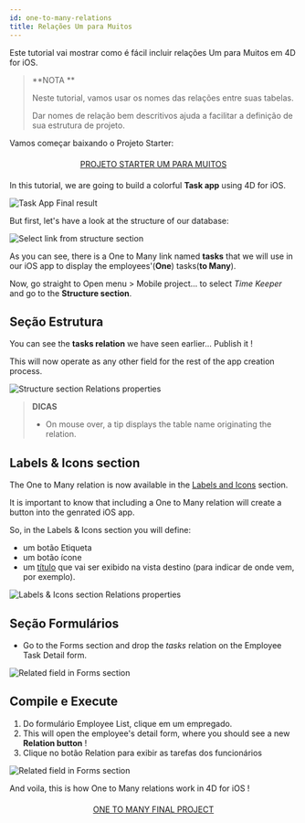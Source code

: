 ```yaml
---
id: one-to-many-relations
title: Relações Um para Muitos
---
```


Este tutorial vai mostrar como é fácil incluir relações Um para Muitos em 4D for iOS.


> **NOTA **
> 
> Neste tutorial, vamos usar os nomes das relações entre suas tabelas.
> 
> Dar nomes de relação bem descritivos ajuda a facilitar a definição de sua estrutura de projeto.

Vamos começar baixando o Projeto Starter:

<div markdown="1" style="text-align: center; margin-top: 20px; margin-bottom: 20px">
<a class="button"
href="https://github.com/4d-for-ios/tutorial-OneToManyRelations/archive/c006015afeb0e134d872152f53b8cd5e4dcb59bb.zip">PROJETO STARTER UM PARA MUITOS</a>
</div>

In this tutorial, we are going to build a colorful **Task app** using 4D for iOS.

![Task App Final result](assets/en/relations/4D-for-iOS-dark-mode-card-relation-ios-13.gif)

But first, let's have a look at the structure of our database:

![Select link from structure section](assets/en/relations/Database-1-to-N-relations-4D-for-iOS.png)

As you can see, there is a One to Many link named **tasks** that we will use in our iOS app to display the employees'(**One**) tasks(**to Many**).

Now, go straight to Open menu > Mobile project... to select *Time Keeper* and go to the **Structure section**.

## Seção Estrutura

You can see the **tasks relation** we have seen earlier... Publish it !

This will now operate as any other field for the rest of the app creation process.

![Structure section Relations properties](assets/en/relations/Structure-section-relations-4D-for-iOS.png)

> **DICAS**
> 
> * On mouse over, a tip displays the table name originating the relation.


## Labels & Icons section

The One to Many relation is now available in the [Labels and Icons](labels-and-icons.html) section.

It is important to know that including a One to Many relation will create a button into the genrated iOS app.

So, in the Labels & Icons section you will define:

* um botão Etiqueta
* um botão ícone
* um [título](one-to-n-relations-title-definition.html) que vai ser exibido na vista destino (para indicar de onde vem, por exemplo).

![Labels & Icons section Relations properties](assets/en/project-editor/Relations-properties-Labels-icons-section-4D-for-iOS.png)

## Seção Formulários

* Go to the Forms section and drop the *tasks* relation on the Employee Task Detail form.

![Related field in Forms section](assets/en/relations/1-to-n-relations-forms-section.png)

## Compile e Execute

1. Do formulário Employee List, clique em um empregado.
2. This will open the employee's detail form, where you should see a new **Relation button** !
3. Clique no botão Relation para exibir as tarefas dos funcionários

![Related field in Forms section](assets/en/relations/One-to-n-relations-task-ios-app.png)

And voila, this is how One to Many relations work in 4D for iOS !

<div markdown="1" style="text-align: center; margin-top: 20px; margin-bottom: 20px">
<a class="button"
href="https://github.com/4d-for-ios/tutorial-OneToManyRelations/releases/latest/download/tutorial-OneToManyRelations.zip">ONE TO MANY FINAL PROJECT</a>
</div>
